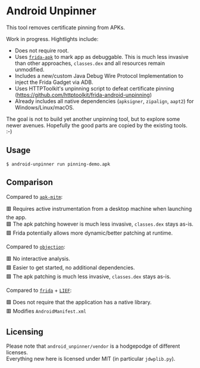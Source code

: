 # Android Unpinner

This tool removes certificate pinning from APKs.

Work in progress. Hightlights include:

 - Does not require root.
 - Uses [`frida-apk`](https://github.com/frida/frida-tools/blob/main/frida_tools/apk.py) to mark app as debuggable.
   This is much less invasive than other approaches, `classes.dex` and all resources remain unmodified.
 - Includes a new/custom Java Debug Wire Protocol Implementation to inject the Frida Gadget via ADB.
 - Uses HTTPToolkit's unpinning script to defeat certificate pinning 
   (https://github.com/httptoolkit/frida-android-unpinning)
 - Already includes all native dependencies (`apksigner`, `zipalign`, `aapt2`) for Windows/Linux/macOS.

The goal is not to build yet another unpinning tool, but to explore some newer avenues.
Hopefully the good parts are copied by the existing tools. :-)

## Usage

```console
$ android-unpinner run pinning-demo.apk
```

## Comparison

Compared to [`apk-mitm`](https://github.com/shroudedcode/apk-mitm):

🟥 Requires active instrumentation from a desktop machine when launching the app.  
🟩 The apk patching however is much less invasive, `classes.dex` stays as-is.  
🟩 Frida potentially allows more dynamic/better patching at runtime.

Compared to [`objection`](https://github.com/sensepost/objection):

🟥 No interactive analysis.  
🟩 Easier to get started, no additional dependencies.  
🟩 The apk patching is much less invasive, `classes.dex` stays as-is.

Compared to [`frida`](https://frida.re/) + [`LIEF`](https://lief-project.github.io/doc/latest/tutorials/09_frida_lief.html):

🟩 Does not require that the application has a native library.  
🟥 Modifies `AndroidManifest.xml`  

## Licensing

Please note that `android_unpinner/vendor` is a hodgepodge of different licenses.  
Everything new here is licensed under MIT (in particular `jdwplib.py`). 
